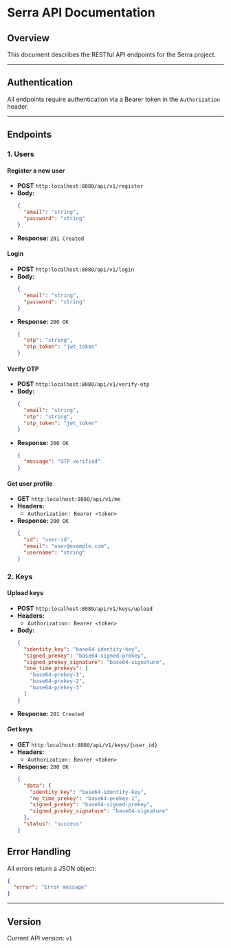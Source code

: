# Serra API Documentation

## Overview

This document describes the RESTful API endpoints for the Serra project.

---

## Authentication

All endpoints require authentication via a Bearer token in the `Authorization` header.

---

## Endpoints

### 1. Users

#### Register a new user

- **POST** `http:localhost:8080/api/v1/register`
- **Body:**
  ```json
  {
    "email": "string",
    "password": "string"
  }
  ```
- **Response:** `201 Created`

#### Login

- **POST** `http:localhost:8080/api/v1/login`
- **Body:**
  ```json
  {
    "email": "string",
    "password": "string"
  }
  ```
- **Response:** `200 OK`
  ```json
  {
    "otp": "string",
    "otp_token": "jwt_token"
  }
  ```

#### Verify OTP

- **POST** `http:localhost:8080/api/v1/verify-otp`
- **Body:**
  ```json
  {
    "email": "string",
    "otp": "string",
    "otp_token": "jwt_token"
  }
  ```
- **Response:** `200 OK`
  ```json
  {
    "message": "OTP verified"
  }
  ```

#### Get user profile

- **GET** `http:localhost:8080/api/v1/me`
- **Headers:**
  - `Authorization: Bearer <token>`
- **Response:** `200 OK`
  ```json
  {
    "id": "user-id",
    "email": "user@example.com",
    "username": "string"
  }
  ```

### 2. Keys

#### Upload keys

- **POST** `http:localhost:8080/api/v1/keys/upload`
- **Headers:**
  - `Authorization: Bearer <token>`
- **Body:**
  ```json
  {
    "identity_key": "base64-identity-key",
    "signed_prekey": "base64-signed-prekey",
    "signed_prekey_signature": "base64-signature",
    "one_time_prekeys": [
      "base64-prekey-1",
      "base64-prekey-2",
      "base64-prekey-3"
    ]
  }
  ```
- **Response:** `201 Created`

#### Get keys

- **GET** `http:localhost:8080/api/v1/keys/{user_id}`
- **Headers:**
  - `Authorization: Bearer <token>`
- **Response:** `200 OK`
  ```json
  {
    "data": {
      "identity_key": "base64-identity-key",
      "ne_time_prekey": "base64-prekey-1",
      "signed_prekey": "base64-signed-prekey",
      "signed_prekey_signature": "base64-signature"
    },
    "status": "success"
  }
  ```

## Error Handling

All errors return a JSON object:

```json
{
  "error": "Error message"
}
```

---

## Version

Current API version: `v1`
